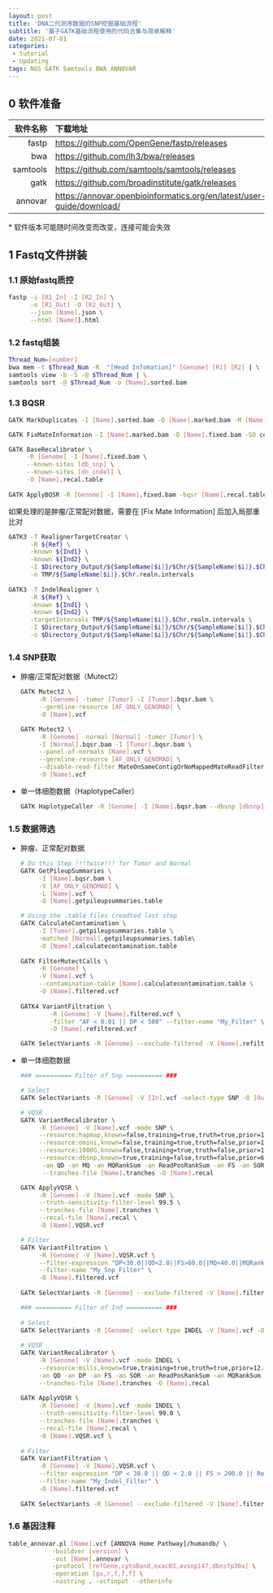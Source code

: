 ```yaml
---
layout: post
title: 'DNA二代测序数据的SNP挖掘基础流程'
subtitle: '基于GATK基础流程使用的代码合集与简单解释'
date: 2021-07-01
categories:
 - tutorial
 - Updating
tags: NGS GATK Samtools BWA ANNOVAR
---
```


## 0 软件准备

| 软件名称 | 下载地址                                                     |
| -------: | :----------------------------------------------------------- |
|    fastp | https://github.com/OpenGene/fastp/releases                   |
|      bwa | https://github.com/lh3/bwa/releases                          |
| samtools | https://github.com/samtools/samtools/releases                |
|     gatk | https://github.com/broadinstitute/gatk/releases              |
|  annovar | https://annovar.openbioinformatics.org/en/latest/user-guide/download/ |

\* 软件版本可能随时间改变而改变，连接可能会失效

## 1 Fastq文件拼装

### 1.1 原始fastq质控

```bash
fastp -i [R1_In] -I [R2_In] \
      -o [R1_Out] -O [R2_Out] \
      --json [Name].json \
      --html [Name]].html
```



### 1.2 fastq组装

```bash
Thread_Num=[number]
bwa mem -t $Thread_Num -R  "[Head Infomation]" [Genome] [R1] [R2] | \
samtools view -b -S -@ $Thread_Num | \
samtools sort -@ $Thread_Num -o [Name].sorted.bam
```



### 1.3 BQSR

```bash
GATK MarkDuplicates -I [Name].sorted.bam -O [Name].marked.bam -M [Name].metrics

GATK FixMateInformation -I [Name].marked.bam -O [Name].fixed.bam -SO coordinate

GATK BaseRecalibrator \
     -R [Genome] -I [Name].fixed.bam \
     --known-sites [db_snp] \
     --known-sites [dn_indel] \
     -O [Name].recal.table
 
GATK ApplyBQSR -R [Genome] -I [Name].fixed.bam -bqsr [Name].recal.table -O [Name].bqsr.bam
```

如果处理的是肿瘤/正常配对数据，需要在 [Fix Mate Information] 后加入局部重比对

```bash
GATK3 -T RealignerTargetCreator \
      -R ${Ref} \
      -known ${Ind1} \
      -known ${Ind2} \
      -I $Directory_Output/${SampleName[$i]}/$Chr/${SampleName[$i]}.$Chr.fixed.bam \
      -o TMP/${SampleName[$i]}.$Chr.realn.intervals
           
GATK3 -T IndelRealigner \
      -R ${Ref} \
      -known ${Ind1} \
      -known ${Ind2} \
      -targetIntervals TMP/${SampleName[$i]}.$Chr.realn.intervals \
      -I $Directory_Output/${SampleName[$i]}/$Chr/${SampleName[$i]}.$Chr.fixed.bam \
      -o $Directory_Output/${SampleName[$i]}/$Chr/${SampleName[$i]}.$Chr.realn.bam
```



### 1.4 SNP获取

- 肿瘤/正常配对数据（Mutect2）

  ```bash
  GATK Mutect2 \
       -R [Genome] -tumor [Tumor] -I [Tumor].bqsr.bam \
       --germline-resource [AF_ONLY_GENOMAD] \
       -O [Name].vcf
  
  GATK Mutect2 \
       -R [Genome] -normal [Normal] -tumor [Tumor] \
       -I [Normal].bqsr.bam -I [Tumor].bqsr.bam \
       --panel-of-normals [Name].vcf \
       --germline-resource [AF_ONLY_GENOMAD] \
       --disable-read-filter MateOnSameContigOrNoMappedMateReadFilter \
       -O [Name].vcf
  ```

  

- 单一体细胞数据（HaplotypeCaller）

  ```bash
  GATK HaplotypeCaller -R [Genome] -I [Name].bqsr.bam --dbsnp [dbsnp] -O [Name].vcf
  ```

### 1.5 数据筛选

- 肿瘤、正常配对数据

  ```bash
  # Do this Step !!!twice!!! for Tumor and Normal
  GATK GetPileupSummaries \
       -I [Name].bqsr.bam \
       -V [AF_ONLY_GENOMAD] \
       -L [Name].vcf \
       -O [Name].getpileupsummaries.table
  
  # Using the .table files creadted last step
  GATK CalculateContamination \
       -I [Tumor].getpileupsummaries.table \
       -matched [Normal].getpileupsummaries.table\
       -O [Name].calculatecontamination.table
       
  GATK FilterMutectCalls \
       -R [Genome] \
       -V [Name].vcf \
       --contamination-table [Name].calculatecontamination.table \
       -O [Name].filtered.vcf
   
  GATK4 VariantFiltration \
          -R [Genome] -V [Name].filtered.vcf \
          -filter "AF < 0.01 || DP < 500" --filter-name "My_Filter" \
          -O [Name].refiltered.vcf
  
  GATK SelectVariants -R [Genome] --exclude-filtered -V [Name].refiltered.vcf -O [Name].PASS.vcf
  ```

  

- 单一体细胞数据

  ```bash
  ### ========== Filter of Snp ========== ###
  
  # Select
  GATK SelectVariants -R [Genome] -V [In].vcf -select-type SNP -O [Out].vcf
  
  # VQSR
  GATK VariantRecalibrator \
       -R [Genome] -V [Name].vcf -mode SNP \
       --resource:hapmap,known=false,training=true,truth=true,prior=15.0 [Hapmap] \
       --resource:omini,known=false,training=true,truth=false,prior=12.0 [Omini] \
       --resource:1000G,known=false,training=true,truth=false,prior=10.0 [1000G_snp] \
       --resource:dbsnp,known=true,training=false,truth=false,prior=6.0  [dbsnp] \
        -an QD -an MQ -an MQRankSum -an ReadPosRankSum -an FS -an SOR -an DP \
        --tranches-file [Name].tranches -O [Name].recal
  
  GATK ApplyVQSR \
       -R [Genome] -V [Name].vcf -mode SNP \
       --truth-sensitivity-filter-level 99.5 \
       --tranches-file [Name].tranches \
       --recal-file [Name].recal \
       -O [Name].VQSR.vcf
  
  # Filter
  GATK VariantFiltration \
       -R [Genome] -V [Name].VQSR.vcf \
       --filter-expression "DP<30.0||QD<2.0||FS>60.0||MQ<40.0||MQRankSum< -12.5||ReadPosRankSum< -8.0" \
       --filter-name "My_Snp_Filter" \
       -O [Name].filtered.vcf
   
  GATK SelectVariants -R [Genome] --exclude-filtered -V [Name].filtered.vcf -O [Name].PASS.vcf
  
  ### ========== Filter of Ind ========== ###
   
  # Select
  GATK SelectVariants -R [Genome] -select-type INDEL -V [Name].vcf -O [Name].vcf
   
  # VQSR
  GATK VariantRecalibrator \
       -R [Genome] -V [Name].vcf -mode INDEL \
       --resource:mills,known=true,training=true,truth=true,prior=12.0 [db_indel] \
       -an QD -an DP -an FS -an SOR -an ReadPosRankSum -an MQRankSum \
       --tranches-file [Name].tranches -O [Name].recal
   
  GATK ApplyVQSR \
       -R [Genome] -V [Name].vcf -mode INDEL \
       --truth-sensitivity-filter-level 99.0 \
       --tranches-file [Name].tranches \
       --recal-file [Name].recal \
       -O [Name].VQSR.vcf \
   
  # Filter
  GATK VariantFiltration \
       -R [Genome] -V [Name].VQSR.vcf \
       --filter-expression "DP < 30.0 || QD < 2.0 || FS > 200.0 || ReadPosRankSum < -20.0"  \
       --filter-name "My_Indel_Filter" \
       -O [Name].filtered.vcf
   
  GATK SelectVariants -R [Genome] --exclude-filtered -V [Name].filtered.vcf -O [Name].PASS.vcf
  ```

  

### 1.6 基因注释

```bash
table_annovar.pl [Name].vcf [ANNOVA Home Pathway]/humandb/ \
            -buildver [version] \
            -out [Name].annovar \
            -protocol [refGene,cytoBand,exac03,avsnp147,dbnsfp30a] \
            -operation [gx,r,f,f,f] \
            -nastring . -vcfinput --otherinfo
```

